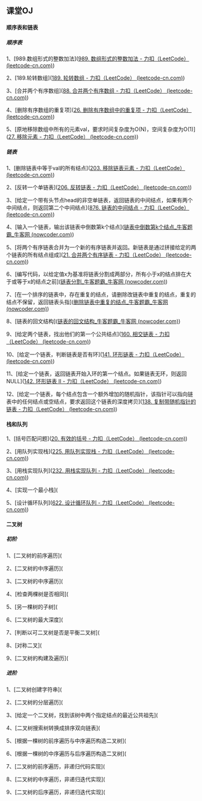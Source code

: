 ##  课堂OJ

####  顺序表和链表

#####  顺序表

1、[989.数组形式的整数加法]([989. 数组形式的整数加法 - 力扣（LeetCode） (leetcode-cn.com)](https://leetcode-cn.com/problems/add-to-array-form-of-integer/))

2、[189.轮转数组]([189. 轮转数组 - 力扣（LeetCode） (leetcode-cn.com)](https://leetcode-cn.com/problems/rotate-array/))

3、[合并两个有序数组]([88. 合并两个有序数组 - 力扣（LeetCode） (leetcode-cn.com)](https://leetcode-cn.com/problems/merge-sorted-array/submissions/))

4、[删除有序数组的重复项]([26. 删除有序数组中的重复项 - 力扣（LeetCode） (leetcode-cn.com)](https://leetcode-cn.com/problems/remove-duplicates-from-sorted-array/))

5、[原地移除数组中所有的元素val，要求时间复杂度为O(N)，空间复杂度为O(1)]([27. 移除元素 - 力扣（LeetCode） (leetcode-cn.com)](https://leetcode-cn.com/problems/remove-element/submissions/))

#####  链表

1、[删除链表中等于val的所有结点]([203. 移除链表元素 - 力扣（LeetCode） (leetcode-cn.com)](https://leetcode-cn.com/problems/remove-linked-list-elements/submissions/))

2、[反转一个单链表]([206. 反转链表 - 力扣（LeetCode） (leetcode-cn.com)](https://leetcode-cn.com/problems/reverse-linked-list/submissions/))

3、[给定一个带有头节点head的非空单链表，返回链表的中间结点，如果有两个中间结点，则返回第二个中间结点]([876. 链表的中间结点 - 力扣（LeetCode） (leetcode-cn.com)](https://leetcode-cn.com/problems/middle-of-the-linked-list/submissions/))

4、[输入一个链表，输出该链表中倒数第k个结点]([链表中倒数第k个结点_牛客题霸_牛客网 (nowcoder.com)](https://www.nowcoder.com/practice/529d3ae5a407492994ad2a246518148a?tpId=13&&tqId=11167&rp=2&ru=/activity/oj&qru=/ta/coding-interviews/question-ranking))

5、[将两个有序链表合并为一个新的有序链表并返回。新链表是通过拼接给定的两个链表的所有结点组成]([21. 合并两个有序链表 - 力扣（LeetCode） (leetcode-cn.com)](https://leetcode-cn.com/problems/merge-two-sorted-lists/submissions/))

6、[编写代码，以给定值x为基准将链表分割成两部分，所有小于x的结点排在大于或等于x的结点之前]([链表分割_牛客题霸_牛客网 (nowcoder.com)](https://www.nowcoder.com/practice/0e27e0b064de4eacac178676ef9c9d70?tpId=8&&tqId=11004&rp=2&ru=/activity/oj&qru=/ta/cracking-the-coding-interview/question-ranking))

7、[在一个排序的链表中，存在重复的结点，请删除改链表中重复的结点，重复的结点不保留，返回链表头指]([删除链表中重复的结点_牛客题霸_牛客网 (nowcoder.com)](https://www.nowcoder.com/practice/fc533c45b73a41b0b44ccba763f866ef?tpId=13&&tqId=11209&rp=1&ru=/activity/oj&qru=/ta/coding-interviews/question-ranking))

8、[链表的回文结构]([链表的回文结构_牛客题霸_牛客网 (nowcoder.com)](https://www.nowcoder.com/practice/d281619e4b3e4a60a2cc66ea32855bfa?tpId=49&&tqId=29370&rp=1&ru=/activity/oj&qru=/ta/2016test/question-ranking))

9、[给定两个链表，找出他们的第一个公共结点]([160. 相交链表 - 力扣（LeetCode） (leetcode-cn.com)](https://leetcode-cn.com/problems/intersection-of-two-linked-lists/submissions/))

10、[给定一个链表，判断链表是否有环]([141. 环形链表 - 力扣（LeetCode） (leetcode-cn.com)](https://leetcode-cn.com/problems/linked-list-cycle/submissions/))

11、[给定一个链表，返回链表开始入环的第一个结点。如果链表无环，则返回NULL]([142. 环形链表 II - 力扣（LeetCode） (leetcode-cn.com)](https://leetcode-cn.com/problems/linked-list-cycle-ii/submissions/))

12、[给定一个链表，每个结点包含一个额外增加的随机指针，该指针可以指向链表中的任何结点或空结点，要求返回这个链表的深度拷贝]([138. 复制带随机指针的链表 - 力扣（LeetCode） (leetcode-cn.com)](https://leetcode-cn.com/problems/copy-list-with-random-pointer/submissions/))



####  栈和队列

1、[括号匹配问题]([20. 有效的括号 - 力扣（LeetCode） (leetcode-cn.com)](https://leetcode-cn.com/problems/valid-parentheses/))

2、[用队列实现栈]([225. 用队列实现栈 - 力扣（LeetCode） (leetcode-cn.com)](https://leetcode-cn.com/problems/implement-stack-using-queues/))

3、[用栈实现队列]([232. 用栈实现队列 - 力扣（LeetCode） (leetcode-cn.com)](https://leetcode-cn.com/problems/implement-queue-using-stacks/submissions/))

4、[实现一个最小栈](

5、[设计循环队列]([622. 设计循环队列 - 力扣（LeetCode） (leetcode-cn.com)](https://leetcode-cn.com/problems/design-circular-queue/))

####  二叉树

#####  初阶

1、[二叉树的前序遍历](

2、[二叉树的中序遍历](

3、[二叉树的中序遍历](

4、[检查两棵树是否相同](

5、[另一棵树的子树](

6、[二叉树的最大深度](

7、[判断以可二叉树是否是平衡二叉树](

8、[对称二叉](

9、[二叉树的构建及遍历](

#####  进阶

1、[二叉树创建字符串](

2、[二叉树的分层遍历](

3、[给定一个二叉树，找到该树中两个指定结点的最近公共祖先](

4、[二叉树搜索树转换成排序双向链表](

5、[根据一棵树的前序遍历与中序遍历构造二叉树](

6、[根据一棵树的中序遍历与后序遍历构造二叉树](

7、[二叉树的前序遍历，非递归代码实现](

8、[二叉树的中序遍历，非递归迭代实现](

9、[二叉树的后序遍历，非递归迭代实现](



